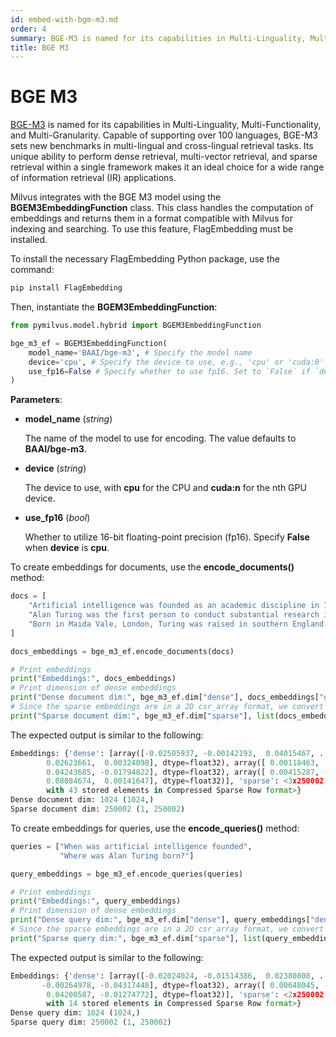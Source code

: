 ```yaml
---
id: embed-with-bgm-m3.md
order: 4
summary: BGE-M3 is named for its capabilities in Multi-Linguality, Multi-Functionality, and Multi-Granularity.
title: BGE M3
---
```


# BGE M3

[BGE-M3](https://arxiv.org/abs/2402.03216) is named for its capabilities in Multi-Linguality, Multi-Functionality, and Multi-Granularity. Capable of supporting over 100 languages, BGE-M3 sets new benchmarks in multi-lingual and cross-lingual retrieval tasks. Its unique ability to perform dense retrieval, multi-vector retrieval, and sparse retrieval within a single framework makes it an ideal choice for a wide range of information retrieval (IR) applications.

Milvus integrates with the BGE M3 model using the __BGEM3EmbeddingFunction__ class. This class handles the computation of embeddings and returns them in a format compatible with Milvus for indexing and searching. To use this feature, FlagEmbedding must be installed.

To install the necessary FlagEmbedding Python package, use the command:

```python
pip install FlagEmbedding
```

Then, instantiate the __BGEM3EmbeddingFunction__:

```python
from pymilvus.model.hybrid import BGEM3EmbeddingFunction

bge_m3_ef = BGEM3EmbeddingFunction(
    model_name='BAAI/bge-m3', # Specify the model name
    device='cpu', # Specify the device to use, e.g., 'cpu' or 'cuda:0'
    use_fp16=False # Specify whether to use fp16. Set to `False` if `device` is `cpu`.
)
```

__Parameters__:

- __model_name__ (_string_)

    The name of the model to use for encoding. The value defaults to __BAAI/bge-m3__.

- __device__ (_string_)

    The device to use, with __cpu__ for the CPU and __cuda:n__ for the nth GPU device.

- __use_fp16__ (_bool_)

    Whether to utilize 16-bit floating-point precision (fp16). Specify __False__ when __device__ is __cpu__.

To create embeddings for documents, use the __encode_documents()__ method:

```python
docs = [
    "Artificial intelligence was founded as an academic discipline in 1956.",
    "Alan Turing was the first person to conduct substantial research in AI.",
    "Born in Maida Vale, London, Turing was raised in southern England.",
]

docs_embeddings = bge_m3_ef.encode_documents(docs)

# Print embeddings
print("Embeddings:", docs_embeddings)
# Print dimension of dense embeddings
print("Dense document dim:", bge_m3_ef.dim["dense"], docs_embeddings["dense"][0].shape)
# Since the sparse embeddings are in a 2D csr_array format, we convert them to a list for easier manipulation.
print("Sparse document dim:", bge_m3_ef.dim["sparse"], list(docs_embeddings["sparse"])[0].shape)
```

The expected output is similar to the following:

```python
Embeddings: {'dense': [array([-0.02505937, -0.00142193,  0.04015467, ..., -0.02094924,
        0.02623661,  0.00324098], dtype=float32), array([ 0.00118463,  0.00649292, -0.00735763, ..., -0.01446293,
        0.04243685, -0.01794822], dtype=float32), array([ 0.00415287, -0.0101492 ,  0.0009811 , ..., -0.02559666,
        0.08084674,  0.00141647], dtype=float32)], 'sparse': <3x250002 sparse array of type '<class 'numpy.float32'>'
        with 43 stored elements in Compressed Sparse Row format>}
Dense document dim: 1024 (1024,)
Sparse document dim: 250002 (1, 250002)
```

To create embeddings for queries, use the __encode_queries()__ method:

```python
queries = ["When was artificial intelligence founded", 
           "Where was Alan Turing born?"]

query_embeddings = bge_m3_ef.encode_queries(queries)

# Print embeddings
print("Embeddings:", query_embeddings)
# Print dimension of dense embeddings
print("Dense query dim:", bge_m3_ef.dim["dense"], query_embeddings["dense"][0].shape)
# Since the sparse embeddings are in a 2D csr_array format, we convert them to a list for easier manipulation.
print("Sparse query dim:", bge_m3_ef.dim["sparse"], list(query_embeddings["sparse"])[0].shape)
```

The expected output is similar to the following:

```python
Embeddings: {'dense': [array([-0.02024024, -0.01514386,  0.02380808, ...,  0.00234648,
       -0.00264978, -0.04317448], dtype=float32), array([ 0.00648045, -0.0081542 , -0.02717067, ..., -0.00380103,
        0.04200587, -0.01274772], dtype=float32)], 'sparse': <2x250002 sparse array of type '<class 'numpy.float32'>'
        with 14 stored elements in Compressed Sparse Row format>}
Dense query dim: 1024 (1024,)
Sparse query dim: 250002 (1, 250002)
```
